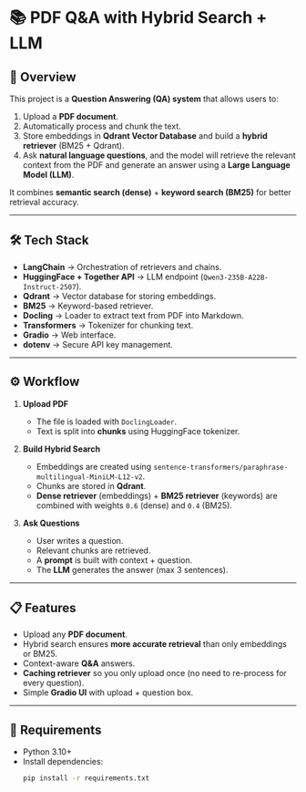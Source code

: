# 📚 PDF Q&A with Hybrid Search + LLM

## 🚀 Overview
This project is a **Question Answering (QA) system** that allows users to:
1. Upload a **PDF document**.  
2. Automatically process and chunk the text.  
3. Store embeddings in **Qdrant Vector Database** and build a **hybrid retriever** (BM25 + Qdrant).  
4. Ask **natural language questions**, and the model will retrieve the relevant context from the PDF and generate an answer using a **Large Language Model (LLM)**.  

It combines **semantic search (dense)** + **keyword search (BM25)** for better retrieval accuracy.

---

## 🛠️ Tech Stack
- **LangChain** → Orchestration of retrievers and chains.  
- **HuggingFace + Together API** → LLM endpoint (`Qwen3-235B-A22B-Instruct-2507`).  
- **Qdrant** → Vector database for storing embeddings.  
- **BM25** → Keyword-based retriever.  
- **Docling** → Loader to extract text from PDF into Markdown.  
- **Transformers** → Tokenizer for chunking text.  
- **Gradio** → Web interface.  
- **dotenv** → Secure API key management.  

---

## ⚙️ Workflow
1. **Upload PDF**  
   - The file is loaded with `DoclingLoader`.  
   - Text is split into **chunks** using HuggingFace tokenizer.  

2. **Build Hybrid Search**  
   - Embeddings are created using `sentence-transformers/paraphrase-multilingual-MiniLM-L12-v2`.  
   - Chunks are stored in **Qdrant**.  
   - **Dense retriever** (embeddings) + **BM25 retriever** (keywords) are combined with weights `0.6` (dense) and `0.4` (BM25).  

3. **Ask Questions**  
   - User writes a question.  
   - Relevant chunks are retrieved.  
   - A **prompt** is built with context + question.  
   - The **LLM** generates the answer (max 3 sentences).  

---

## 📋 Features
- Upload any **PDF document**.  
- Hybrid search ensures **more accurate retrieval** than only embeddings or BM25.  
- Context-aware **Q&A** answers.  
- **Caching retriever** so you only upload once (no need to re-process for every question).  
- Simple **Gradio UI** with upload + question box.  

---

## 🔑 Requirements
- Python 3.10+  
- Install dependencies:  
  ```bash
  pip install -r requirements.txt
